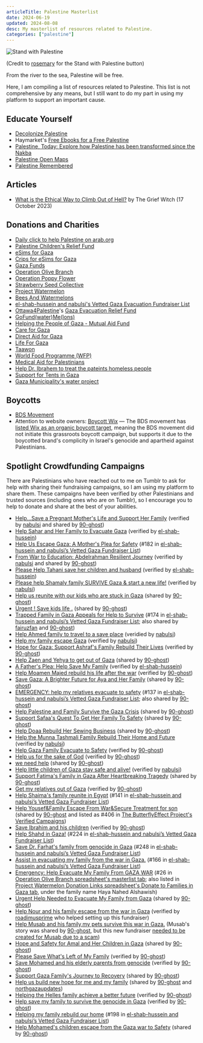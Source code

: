 ```yaml
---
articleTitle: Palestine Masterlist
date: 2024-06-19
updated: 2024-08-08
desc: My masterlist of resources related to Palestine.
categories: ["palestine"]
---
```


![Stand with Palestine](/assets/buttons/misc/standwithpalestine.png)

(Credit to [rosemary](https://hillhouse.neocities.org/journal/notes/palestine) for the Stand with Palestine button)

From the river to the sea, Palestine will be free.

Here, I am compiling a list of resources related to Palestine. This list is not comprehensive by any means, but I still want to do my part in using my platform to support an important cause.

## Educate Yourself

* [Decolonize Palestine](https://decolonizepalestine.com/)
* Haymarket's [Free Ebooks for a Free Palestine](https://www.haymarketbooks.org/blogs/495-free-ebooks-for-a-free-palestine)
* [Palestine, Today: Explore how Palestine has been transformed since the Nakba](https://today.visualizingpalestine.org/)
* [Palestine Open Maps](https://palopenmaps.org/)
* [Palestine Remembered](https://www.palestineremembered.com/)

## Articles

* [What is the Ethical Way to Climb Out of Hell?](https://medium.com/@thegriefwitch/what-is-the-ethical-way-to-climb-out-of-hell-8ed51bdc327b) by The Grief Witch (17 October 2023)

## Donations and Charities

* [Daily click to help Palestine on arab.org](https://arab.org/click-to-help/palestine/)
* [Palestine Children's Relief Fund](https://www.pcrf.net/)
* [eSims for Gaza](https://gazaesims.com/)
* [Crips for eSims for Gaza](https://chuffed.org/project/crips-for-esims-for-gaza)
* [Gaza Funds](https://gazafunds.com)
* [Operation Olive Branch](https://docs.google.com/spreadsheets/d/1vtMLLOzuc6GpkFySyVtKQOY2j-Vvg0UsChMCFst_WLA/htmlview)
* [Operation Poppy Flower](https://www.operationpoppyflower.com/)
* [Strawberry Seed Collective](https://linktr.ee/strawberryseedcollective)
* [Project Watermelon](https://linktr.ee/projectwatermelon)
* [Bees And Watermelons](https://linktr.ee/beesandwatermelons)
* [el-shab-hussein and nabulsi's Vetted Gaza Evacuation Fundraiser List](https://docs.google.com/spreadsheets/d/1yYkNp5U3ANwILl2MknJi9G7ArY4uVTEEQ1CVfzR8Ioo/edit?gid=0#gid=0)
* [Ottawa4Palestine](https://linktr.ee/ottawa4palestine)'s [Gaza Evacuation Relief Fund](https://docs.google.com/spreadsheets/d/1FC1fK-3r-w3wPi2AdYho5_0j148QC6wkFIMdJA5kX4c/edit?gid=0#gid=0)
* [GoFund(water)Me(lons)](https://docs.google.com/spreadsheets/d/1o_kH9RnGmKOXmEcMUBTWcMhgdTKIequ__xiPym7RGtE/edit?gid=0#gid=0)
* [Helping the People of Gaza - Mutual Aid Fund](https://www.gofundme.com/f/helping-the-people-of-gaza-mutual-aid-fund)
* [Care for Gaza](https://x.com/careforgaza)
* [Direct Aid for Gaza](https://x.com/GazaDirectAid)
* [Life For Gaza](https://gaza-city.ensany.com/campaign/6737?lang=en)
* [Taawon](https://www.taawon.org/en/content/gaza-needs-us-now)
* [World Food Programme (WFP)](https://www.wfp.org/emergencies/palestine-emergency)
* [Medical Aid for Palestinians](https://www.map.org.uk/)
* [Help Dr. Ibrahem to treat the pateints homeless people](https://www.gofundme.com/f/urgent-help-dribrahem-to-treat-the-pateints-homeless-people)
* [Support for Tents in Gaza](https://www.gofundme.com/f/support-for-marginalized-refugees-in-jordan)
* [Gaza Municipality's water project](https://gaza-city.ensany.com/campaign/6737?lang=EN)

## Boycotts

* [BDS Movement](https://bdsmovement.net/)
* Attention to website owners: [Boycott Wix](https://boycottwix.org/) — The BDS movement has [listed Wix as an organic boycott target](https://bdsmovement.net/Act-Now-Against-These-Companies-Profiting-From-Genocide), meaning the BDS movement did not initiate this grassroots boycott campaign, but supports it due to the boycotted brand's complicity in Israel's genocide and apartheid against Palestinians.

## Spotlight Crowdfunding Campaigns

There are Palestinians who have reached out to me on Tumblr to ask for help with sharing their fundraising campaigns, so I am using my platform to share them. These campaigns have been verified by other Palestinians and trusted sources (including ones who are on Tumblr), so I encourage you to help to donate and share at the best of your abilities.

* [Help...Save a Pregnant Mother's Life and Support Her Family](https://www.gofundme.com/f/ne9gzx-help-them-to-survive) (verified by [nabulsi](https://www.tumblr.com/nabulsi/751944563232587777) and shared by [90-ghost](https://www.tumblr.com/90-ghost/752304563682476032))
* [Help Sahar and Her Family to Evacuate Gaza](https://www.gofundme.com/f/help-sahar-and-her-family-to-evacuate-gaza) (verified by [el-shab-hussein](https://www.tumblr.com/el-shab-hussein/749777880017502208/another-fundraiser-i-trust))
* [Help Us Escape Gaza: A Mother's Plea for Safety](https://www.gofundme.com/f/help-us-escape-gaza-a-mothers-plea-for-safety) (#182 in [el-shab-hussein and nabulsi’s Vetted Gaza Fundraiser List](https://docs.google.com/spreadsheets/d/1yYkNp5U3ANwILl2MknJi9G7ArY4uVTEEQ1CVfzR8Ioo/edit?gid=0#gid=0&range=A186))
* [From War to Education: Abdelrahman Resilient Journey](https://www.gofundme.com/f/from-war-to-education-abdelrahmans-resilient-journey) (verified by [nabulsi](https://www.tumblr.com/nabulsi/753544070688915456) and shared by [90-ghost](https://www.tumblr.com/90-ghost/753258782216404992))
* [Please Help Tahani save her children and husband](https://www.gofundme.com/f/i-have-nothing-left-my-home-and-workplace-have-be) (verified by [el-shab-hussein](https://www.tumblr.com/el-shab-hussein/748756401076207616/list-of-fundraisers-for-direct-contacts-from))
* [Please help Shamaly family SURVIVE Gaza & start a new life!](https://www.gofundme.com/f/please-help-shamaly-family-start-a-new-life) (verified by [nabulsi](https://www.tumblr.com/nabulsi/753715707609530368))
* [Help us reunite with our kids who are stuck in Gaza](https://www.gofundme.com/f/reunite-us-with-our-beloved-4-kids-stuck-in-gaza) (shared by [90-ghost](https://www.tumblr.com/90-ghost/754096091530723328/donate-to-help-us-reunite-with-our-kids-who-are))
* [Urgent ! Save kids life .](https://www.gofundme.com/f/help-alaa-family-to-survive-the-war-in-gaza) (shared by [90-ghost](https://www.tumblr.com/90-ghost/751443466082484224))
* [Trapped Family in Gaza Appeals for Help to Survive](https://www.gofundme.com/f/wyuehr-trapped-family-in-gaza-appeals-for-help-to-survive) (#174 in [el-shab-hussein and nabulsi’s Vetted Gaza Fundraiser List](https://docs.google.com/spreadsheets/d/1yYkNp5U3ANwILl2MknJi9G7ArY4uVTEEQ1CVfzR8Ioo/edit?gid=0#gid=0&range=A178); also shared by [fairuzfan](https://www.tumblr.com/fairuzfan/752928036559749120) and [90-ghost](https://www.tumblr.com/90-ghost/752026987709825024))
* [Help Ahmed family to travel to a save place](https://www.gofundme.com/f/help-ahmed-family-to-travel) (veridied by [nabulsi](https://www.tumblr.com/nabulsi/752576616277868544/hello-how-are-you-my-name-is-ahmed-im-from))
* [Help my family escape Gaza](https://www.gofundme.com/f/byt93-help-my-family-escape-gaza) (verified by [nabulsi](https://www.tumblr.com/nabulsi/754296720770383872/donate-to-help-my-family-escape-gaza-organized-by))
* [Hope for Gaza: Support Ashraf's Family Rebuild Their Lives](https://www.gofundme.com/f/hope-for-gaza-support-ashrafs-family-rebuild-their-lives) (verified by [90-ghost](https://www.tumblr.com/90-ghost/754535164856664064/legit-fundraiser))
* [Help Zaen and Yehya to get out of Gaza](https://www.gofundme.com/f/help-sara-and-her-family-to-evacuate-gaza) (shared by [90-ghost](https://www.tumblr.com/90-ghost/754093176508268544))
* [A Father's Plea: Help Save My Family](https://www.gofundme.com/f/btuqqt-save-my-familys-life) (verified by [el-shab-hussein](https://www.tumblr.com/el-shab-hussein/754087744556449792/vetted-family-fundraiser-masterpost-3))
* [Help Moamen Majed rebuild his life after the war](https://www.gofundme.com/f/help-moamen-majed-rebuild-his-life-after-the-war) (verified by [90-ghost](https://www.tumblr.com/90-ghost/755355718664830976/moamenmajed-gaza-are-they-a-vetted-fundraiser))
* [Save Gaza: A Brighter Future for Aya and Her Family](https://www.gofundme.com/f/save-gaza-a-brighter-future-for-aya-and-her-family) (shared by [90-ghost](https://www.tumblr.com/90-ghost/754992024939347968))
* [EMERGENCY: help my relatives evacuate to safety](https://www.gofundme.com/f/emergency-help-my-relatives-evacuate-to-safety) (#137 in [el-shab-hussein and nabulsi’s Vetted Gaza Fundraiser List](https://docs.google.com/spreadsheets/d/1yYkNp5U3ANwILl2MknJi9G7ArY4uVTEEQ1CVfzR8Ioo/edit?gid=0#gid=0&range=A141); also shared by [90-ghost](https://www.tumblr.com/90-ghost/756556584649424896))
* [Help Palestine and Family Survive the Gaza Crisis](https://www.gofundme.com/f/help-palestine-and-family-survive-the-gaza-crisis) (shared by [90-ghost](https://www.tumblr.com/90-ghost/756556732829974528))
* [Support Safaa's Quest To Get Her Family To Safety](https://www.gofundme.com/f/support-safaas-quest-to-get-her-family-to-safety) (shared by [90-ghost](https://www.tumblr.com/90-ghost/756556669674274816))
* [Help Doaa Rebuild Her Sewing Business](https://www.gofundme.com/f/help-doaa-rebuild-her-sewing-business) (shared by [90-ghost](https://www.tumblr.com/90-ghost/756556522290626560))
* [Help the Munna Tashmali Family Rebuild Their Home and Future](https://www.gofundme.com/f/help-the-munna-tashmali-family-rebuild-their-home-and-future) (verified by [nabulsi](https://www.tumblr.com/nabulsi/754393532315353089/donate-to-help-the-munna-tashmali-family-rebuild))
* [Help Gaza Family Evacuate to Safety](https://www.gofundme.com/f/helping-gaza-family-to-get-out) (verified by [90-ghost](https://www.tumblr.com/90-ghost/756899215473606656))
* [Help us for the sake of God](https://www.gofundme.com/f/help-us-for-the-sake-of-god) (verified by [90-ghost](https://www.tumblr.com/90-ghost/755446251161632768/faites-un-don-%C3%A0-help-us-for-the-sake-of-god))
* [we need help](https://www.gofundme.com/f/bfth82-we-need-help) (shared by [90-ghost](https://www.tumblr.com/90-ghost/756901702912868352))
* [Help little children of Gaza stay safe and alive!](https://www.gofundme.com/f/help-our-families-evacuate-gaza-before-too-late) (verified by [nabulsi](https://www.tumblr.com/nabulsi/751214090403430400/donate-to-help-little-children-stay-safe-and))
* [Support Fatima's Family in Gaza After Heartbreaking Tragedy](https://www.gofundme.com/f/support-fatimas-family-in-gaza-after-heartbreaking-tragedy) (shared by [90-ghost](https://www.tumblr.com/90-ghost/756556061504307200))
* [Get my relatives out of Gaza](https://www.gofundme.com/f/3b6yr-get-my-relatives-out-of-gaza) (verified by [90-ghost](https://www.tumblr.com/90-ghost/757079385198215168/legit-fundraiser))
* [Help Shaima's family reunite in Egypt](https://www.gofundme.com/f/help-shymaas-family-reunite-in-egypt) (#141 in [el-shab-hussein and nabulsi’s Vetted Gaza Fundraiser List](https://docs.google.com/spreadsheets/d/1yYkNp5U3ANwILl2MknJi9G7ArY4uVTEEQ1CVfzR8Ioo/edit?gid=0#gid=0&range=A145))
* [Help Yousef&Family Escape From War&Secure Treatment for son](https://www.gofundme.com/f/aid-for-youssefs-family-and-majds-treatment) (shared by [90-ghost](https://www.tumblr.com/90-ghost/755122452856700928) and listed as #406 in [The ButterflyEffect Project's Verified Campaigns](https://docs.google.com/spreadsheets/d/e/2PACX-1vTKQYInYewFiGUX4afdHK-rANJDT4dgOC4IV6elKYNvYI2HvOTf_6IsTqt5m2KXcr_pGxcqR8AvsAJi/pubhtml?urp=gmail_link&gxid=-8203366#))
* [Save Ibrahim and his children](https://www.gofundme.com/f/save-ibrahim-and-his-children) (verified by [90-ghost](https://www.tumblr.com/90-ghost/757288769795850240/legit-fundraiser))
* [Help Shahd in Gaza!](https://www.gofundme.com/f/help-shahd-in-gaza) (#224 in [el-shab-hussein and nabulsi’s Vetted Gaza Fundraiser List](https://docs.google.com/spreadsheets/d/1yYkNp5U3ANwILl2MknJi9G7ArY4uVTEEQ1CVfzR8Ioo/edit?gid=0#gid=0&range=A228))
* [Save Dr. Farhat's family from genocide in Gaza](https://www.gofundme.com/f/saving-dr-farhats-family-towards-hope) (#248 in [el-shab-hussein and nabulsi’s Vetted Gaza Fundraiser List](https://docs.google.com/spreadsheets/d/1yYkNp5U3ANwILl2MknJi9G7ArY4uVTEEQ1CVfzR8Ioo/edit?gid=0#gid=0&range=A252))
* [Assist in evacuating my family from the war in Gaza.](https://www.gofundme.com/f/Help-Mohammed-alhabil-Family) (#166 in [el-shab-hussein and nabulsi’s Vetted Gaza Fundraiser List](https://docs.google.com/spreadsheets/d/1yYkNp5U3ANwILl2MknJi9G7ArY4uVTEEQ1CVfzR8Ioo/edit?gid=0#gid=0&range=A170))
* [Emergency: Help Evacuate My Family From GAZA WAR](https://www.gofundme.com/f/help-save-the-lives-of-my-family-in-gaza) (#26 in [Operation Olive Branch spreadsheet's masterlist tab](https://docs.google.com/spreadsheets/d/1vtMLLOzuc6GpkFySyVtKQOY2j-Vvg0UsChMCFst_WLA/edit?gid=1061843896#gid=1061843896&fvid=647479800); also listed in [Project Watermelon Donation Links spreadsheet's Donate to Families in Gaza tab](https://docs.google.com/spreadsheets/d/16XhzsCbsRV-cMAzRA8gTNxaYt_FAbf6nq3ZNGP4Q9U8/edit?gid=1452518893#gid=1452518893), under the family name Haya Nahed Alshawish)
* [Urgent Help Needed to Evacuate My Family from Gaza](https://www.gofundme.com/f/e6vc7g-urgent-help-needed-to-evacuate-my-family-from-gaza) (shared by [90-ghost](https://www.tumblr.com/90-ghost/756556255005491200))
* [Help Nour and his family escape from the war in Gaza](https://www.gofundme.com/f/donate-to-help-nour-and-his-family-escape-the-war-in-gaza) (verified by [roadimusprime](https://www.tumblr.com/roadimusprime/757885015014227968/and-at-the-time-that-i-am-writing-this-our) who helped setting up this fundraiser)
* [Help Musab and his family,my pets survive this war in Gaza.](https://www.gofundme.com/f/help-musab-and-his-family-survive-this-war-in-gaza-they-nee) (Musab's story was shared by [90-ghost](https://www.tumblr.com/90-ghost/755436620006686720), but this new fundraiser [needed to be created for Musab due to a scam](https://www.tumblr.com/musababed/757808283298004993))
* [Hope and Safety for Amal and Her Children in Gaza](https://www.gofundme.com/f/hope-and-safety-for-amal-and-her-children-in-gaza) (shared by [90-ghost](https://www.tumblr.com/90-ghost/755297146774978560))
* [Please Save What's Left of My Family](https://www.gofundme.com/f/donate-to-restore-the-lives-of-the-balousha-family) (verified by [90-ghost](https://www.tumblr.com/90-ghost/757288369570152448/legit-fundraiser))
* [Save Mohamed and his elderly parents from genocide](https://www.gofundme.com/f/save-mohamed-and-his-elderly-parents-from-genocide?attribution_id=sl:7b8ea3b1-7192-4e6d-ac64-285c74c9c372) (verified by [90-ghost](https://www.tumblr.com/90-ghost/755378263140024320/legit-fundraiser))
* [Support Gaza Family's Journey to Recovery](https://www.gofundme.com/f/fzgga8-support-gaza-familys-journey-to-recovery) (shared by [90-ghost](https://www.tumblr.com/90-ghost/757170837598126080))
* [Help us build new hope for me and my family](https://www.gofundme.com/f/help-us-build-new-hope-for-me-and-my-family) (shared by [90-ghost](https://www.tumblr.com/90-ghost/754544734691786752) and [northgazaupdates](https://www.tumblr.com/northgazaupdates/754969078935044096))
* [Helping the Helles family achieve a better future](https://www.gofundme.com/f/helping-the-helles-family-achieve-a-better-future) (verified by [90-ghost](https://www.tumblr.com/90-ghost/757170722766454784/legit-fundraiser))
* [Help save my family to survive the genocide in Gaza](https://www.gofundme.com/f/Stand-With-AlBalawi-Family) (verified by [90-ghost](https://www.tumblr.com/90-ghost/754486025365209088/legit-fundraiser))
* [Helping my family rebuild our home](https://www.gofundme.com/f/dr66mz-helping-my-family-rebuild-our-home) (#198 in [el-shab-hussein and nabulsi’s Vetted Gaza Fundraiser List](https://docs.google.com/spreadsheets/d/1yYkNp5U3ANwILl2MknJi9G7ArY4uVTEEQ1CVfzR8Ioo/edit?gid=0#gid=0&range=A202))
* [Help Mohamed's children escape from the Gaza war to Safety](https://www.gofundme.com/f/please-help-this-family-get-out-of-the-gaza-war) (shared by [90-ghost](https://www.tumblr.com/90-ghost/755749578786127872))